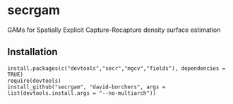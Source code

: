 secrgam
=======

GAMs for Spatially Explicit Capture-Recapture density surface estimation

## Installation

```{r}
install.packages(c("devtools","secr","mgcv","fields"), dependencies = TRUE)
require(devtools)
install_github("secrgam", "david-borchers", args = list(devtools.install.args = "--no-multiarch"))
```